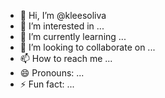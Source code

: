 - 👋 Hi, I’m @kleesoliva
- 👀 I’m interested in ...
- 🌱 I’m currently learning ...
- 💞️ I’m looking to collaborate on ...
- 📫 How to reach me ...
- 😄 Pronouns: ...
- ⚡ Fun fact: ...

<!---
kleesoliva/kleesoliva is a ✨ special ✨ repository because its `README.md` (this file) appears on your GitHub profile.
You can click the Preview link to take a look at your changes.
--->
